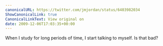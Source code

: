```yaml
---
canonicalURL: https://twitter.com/jmjordan/status/6403982034
ShowCanonicalLink: true
CanonicalLinkText: View original on
date: 2009-12-06T17:03:35+00:00
---
```

When I study for long periods of time, I start talking to myself. Is that bad?